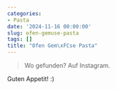```yaml
---
categories:
- Pasta
date: '2024-11-16 00:00:00'
slug: ofen-gemuse-pasta
tags: []
title: "Ofen Gem\xFCse Pasta"
---
```



> Wo gefunden? Auf Instagram.

Guten Appetit! :)